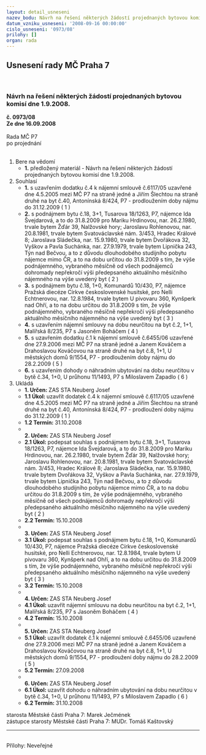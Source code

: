 ```yaml
---
layout: detail_usneseni
nazev_bodu: Návrh na řešení některých žádostí projednaných bytovou komisí dne 1.9.2008.
datum_vzniku_usneseni: '2008-09-16 00:00:00'
cislo_usneseni: '0973/08'
prilohy: []
organ: rada
---
```

<div id="ucUsn_pList" class="usn">
	<span><h2>Usnesení rady MČ Praha 7 </h2>
<br></span><div class="standBody">
<span><h3>Návrh na řešení některých žádostí projednaných bytovou komisí dne 1.9.2008.</h3></span><div class="center">
		<strong>č. 0973/08</strong><br>
	</div>
<div class="center">
		<strong>Ze dne 16.09.2008</strong><br><br>
	</div>Rada MČ P7<br> po projednání<br><br><ol>
<li>Bere na vědomí<ul><li>
<strong>1.</strong> předložený materiál - Návrh na řešení některých žádostí projednaných bytovou komisí dne 1.9.2008.</li></ul>
</li>
<li>Souhlasí<ul>
<li>
<strong>1.</strong> s uzavřením dodatku č.4 k nájemní smlouvě č.6117/05 uzavřené dne 4.5.2005 mezi MČ P7 na straně jedné a Jiřím Šlechtou na straně druhé na byt č.40, Antonínská 8/424, P7 - prodloužením doby nájmu do 31.12.2009  ( 1 )</li>
<li>
<strong>2.</strong> s podnájmem bytu č.18, 3+1, Tusarova 18/1263, P7, nájemce Ida Švejdarová, a to do 31.8.2009 pro Mariku Hrdinovou, nar. 26.2.1980, trvale bytem Žďár 39, Nalžovské hory; Jaroslavu Rohlenovou, nar. 20.8.1981, trvale bytem Svatováclavské nám. 3/453, Hradec Králové 8; Jaroslava Sládečka, nar. 15.9.1980, trvale bytem Dvořákova   32, Vyškov a Pavla Suchánka, nar. 27.9.1979, trvale bytem Lipnička 243, Týn nad Bečvou, a to z důvodu dlouhodobého studijního pobytu nájemce mimo ČR, a to na dobu určitou do 31.8.2009 s tím, že výše podnájemného, vybraného měsíčně od všech podnájemců dohromady nepřekročí výši předepsaného aktuálního měsíčního nájemného na výše uvedený byt  ( 2 )</li>
<li>
<strong>3.</strong> s podnájmem bytu č.18, 1+0, Komunardů 10/430, P7, nájemce Pražská diecéze Církve československé husitské, pro Nelli Echtnerovou, nar. 12.8.1984, trvale bytem U pivovaru 360, Kynšperk nad Ohří, a to na dobu určitou do 31.8.2009 s tím, že výše podnájemného, vybraného měsíčně nepřekročí výši předepsaného aktuálního měsíčního nájemného na výše uvedený byt  ( 3 )</li>
<li>
<strong>4.</strong> s uzavřením nájemní smlouvy na dobu neurčitou na byt č.2, 1+1, Malířská 8/235, P7 s Jasoněm Boháčem  ( 4 )</li>
<li>
<strong>5.</strong> s uzavřením dodatku č.1 k nájemní smlouvě č.6455/06 uzavřené dne 27.9.2006 mezi MČ P7 na straně jedné a Janem Kováčem a Drahoslavou Kováčovou na straně druhé na byt č.8, 1+1, U městských domů 9/1554, P7 - prodloužením doby nájmu do 28.2.2009  ( 5 )</li>
<li>
<strong>6.</strong> s uzavřením dohody o náhradním ubytování na dobu neurčitou v bytě č.34, 1+0, U průhonu 11/1493, P7 s Miloslavem Zapadlo  ( 6 )   </li>
</ul>
</li>
<li>Ukládá<ul>
<li>
<strong>1. Určen: </strong>ZAS STA Neuberg Josef</li>
<li>
<strong>1.1 Úkol: </strong>uzavřít dodatek č.4 k nájemní smlouvě č.6117/05 uzavřené dne 4.5.2005 mezi MČ P7 na straně jedné a Jiřím Šlechtou na straně druhé na byt č.40, Antonínská 8/424, P7 - prodloužení doby nájmu do 31.12.2009  ( 1 )</li>
<li>
<strong>1.2 Termín: </strong>31.10.2008</li>
<li>
<strong><br>2. Určen: </strong>ZAS STA Neuberg Josef</li>
<li>
<strong>2.1 Úkol: </strong>podepsat souhlas s podnájmem bytu č.18, 3+1, Tusarova 18/1263, P7, nájemce Ida Švejdarová, a to do 31.8.2009 pro Mariku Hrdinovou, nar. 26.2.1980, trvale bytem Žďár 39, Nalžovské hory; Jaroslavu Rohlenovou, nar. 20.8.1981, trvale bytem Svatováclavské nám. 3/453, Hradec Králové 8; Jaroslava Sládečka, nar. 15.9.1980, trvale bytem Dvořákova   32, Vyškov a Pavla Suchánka, nar. 27.9.1979, trvale bytem Lipnička 243, Týn nad Bečvou, a to z důvodu dlouhodobého studijního pobytu nájemce mimo ČR, a to na dobu určitou do 31.8.2009 s tím, že výše podnájemného, vybraného měsíčně od všech podnájemců dohromady nepřekročí výši předepsaného aktuálního měsíčního nájemného na výše uvedený byt  ( 2 )</li>
<li>
<strong>2.2 Termín: </strong>15.10.2008</li>
<li>
<strong><br>3. Určen: </strong>ZAS STA Neuberg Josef</li>
<li>
<strong>3.1 Úkol: </strong>podepsat souhlas s podnájmem bytu č.18, 1+0, Komunardů 10/430, P7, nájemce Pražská diecéze Církve československé husitské, pro Nelli Echtnerovou, nar. 12.8.1984, trvale bytem U pivovaru 360, Kynšperk nad Ohří, a to na dobu určitou do 31.8.2009 s tím, že výše podnájemného, vybraného měsíčně nepřekročí výši předepsaného aktuálního měsíčního nájemného na výše uvedený byt  ( 3 )</li>
<li>
<strong>3.2 Termín: </strong>15.10.2008</li>
<li>
<strong><br>4. Určen: </strong>ZAS STA Neuberg Josef</li>
<li>
<strong>4.1 Úkol: </strong>uzavřít nájemní smlouvu na dobu neurčitou na byt č.2, 1+1, Malířská 8/235, P7 s Jasoněm Boháčem  ( 4 )</li>
<li>
<strong>4.2 Termín: </strong>15.10.2008</li>
<li>
<strong><br>5. Určen: </strong>ZAS STA Neuberg Josef</li>
<li>
<strong>5.1 Úkol: </strong>uzavřít dodatek č.1 k nájemní smlouvě č.6455/06 uzavřené dne 27.9.2006 mezi MČ P7 na straně jedné a Janem Kováčem a Drahoslavou Kováčovou na straně druhé na byt č.8, 1+1, U městských domů 9/1554, P7 - prodloužení doby nájmu do 28.2.2009  ( 5 )</li>
<li>
<strong>5.2 Termín: </strong>27.09.2008</li>
<li>
<strong><br>6. Určen: </strong>ZAS STA Neuberg Josef</li>
<li>
<strong>6.1 Úkol: </strong>uzavřít dohodu o náhradním ubytování na dobu neurčitou v bytě č.34, 1+0, U průhonu 11/1493, P7 s Miloslavem Zapadlo  ( 6 )</li>
<li>
<strong>6.2 Termín: </strong>31.10.2008</li>
</ul>
</li>
</ol>starosta Městské části Praha 7: Marek Ječmének<br>zástupce starosty Městské části Praha 7: MUDr. Tomáš Kaštovský <hr>
<br>Přílohy: Neveřejné</div>
</div>